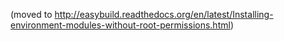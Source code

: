 (moved to http://easybuild.readthedocs.org/en/latest/Installing-environment-modules-without-root-permissions.html)